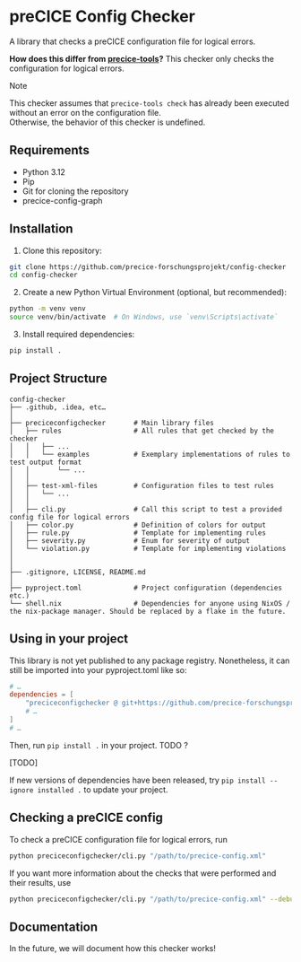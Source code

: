 # preCICE Config Checker

A library that checks a preCICE configuration file for logical errors.

**How does this differ from [precice-tools](https://precice.org/tooling-builtin.html)?** This checker only checks the
configuration for logical errors.

> [!NOTE]
> This checker assumes that `precice-tools check` has already been executed without an error on the configuration file.<br>
> Otherwise, the behavior of this checker is undefined.

## Requirements

- Python 3.12
- Pip
- Git for cloning the repository
- precice-config-graph

## Installation

1. Clone this repository:
```bash
git clone https://github.com/precice-forschungsprojekt/config-checker
cd config-checker
```
2. Create a new Python Virtual Environment (optional, but recommended):
```bash
python -m venv venv
source venv/bin/activate  # On Windows, use `venv\Scripts\activate`
```
3. Install required dependencies:
```bash
pip install .
```

## Project Structure

```
config-checker
├── .github, .idea, etc…
│
├── preciceconfigchecker       # Main library files
│   ├── rules                  # All rules that get checked by the checker
│   │   ├── ...
│   │   └── examples           # Exemplary implementations of rules to test output format 
│   │       └── ...
│   │
│   ├── test-xml-files         # Configuration files to test rules 
│   │   └── ...
│   │
│   ├── cli.py                 # Call this script to test a provided config file for logical errors
│   ├── color.py               # Definition of colors for output 
│   ├── rule.py                # Template for implementing rules
│   ├── severity.py            # Enum for severity of output
│   └── violation.py           # Template for implementing violations
│
│
├── .gitignore, LICENSE, README.md
│
├── pyproject.toml             # Project configuration (dependencies etc.)
└── shell.nix                  # Dependencies for anyone using NixOS / the nix-package manager. Should be replaced by a flake in the future.
```

## Using in your project

This library is not yet published to any package registry. Nonetheless, it can still be imported into your pyproject.toml like so:

```toml
# …
dependencies = [
    "preciceconfigchecker @ git+https://github.com/precice-forschungsprojekt/config-checker.git",
    # …
]
# …
```

Then, run `pip install .` in your project. TODO ?

[TODO]

If new versions of dependencies have been released, try `pip install --ignore installed .` to update your project.

## Checking a preCICE config

To check a preCICE configuration file for logical errors, run

```bash
python preciceconfigchecker/cli.py "/path/to/precice-config.xml"
```

If you want more information about the checks that were performed and their results, use

```bash
python preciceconfigchecker/cli.py "/path/to/precice-config.xml" --debug
```

## Documentation

In the future, we will document how this checker works!
